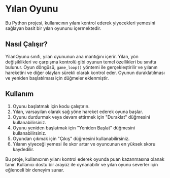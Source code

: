 # Yılan Oyunu

Bu Python projesi, kullanıcının yılanı kontrol ederek yiyecekleri yemesini sağlayan basit bir yılan oyununu içermektedir.

## Nasıl Çalışır?

YilanOyunu sınıfı, yılan oyununun ana mantığını içerir.
Yılan, yön değişiklikleri ve çarpışma kontrolü gibi oyunun temel özellikleri bu sınıfta bulunur.
Oyun döngüsü, `game_loop()` yöntemi ile gerçekleştirilir ve yılanın hareketini ve diğer olayları sürekli olarak kontrol eder.
Oyunun duraklatılması ve yeniden başlatılması için düğmeler eklenmiştir.

## Kullanım

1. Oyunu başlatmak için kodu çalıştırın.
2. Yılan, varsayılan olarak sağ yöne hareket ederek oyuna başlar.
3. Oyunu durdurmak veya devam ettirmek için "Duraklat" düğmesini kullanabilirsiniz.
4. Oyunu yeniden başlatmak için "Yeniden Başlat" düğmesini kullanabilirsiniz.
5. Oyundan çıkmak için "Çıkış" düğmesini kullanabilirsiniz.
6. Yılanın yiyeceği yemesi ile skor artar ve oyuncunun en yüksek skoru kaydedilir.

Bu proje, kullanıcının yılanı kontrol ederek oyunda puan kazanmasına olanak tanır. Kullanıcı dostu bir arayüz ile oynanabilir ve yılan oyunu severler için eğlenceli bir deneyim sunar.
